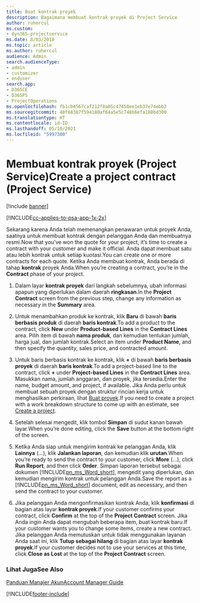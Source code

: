 ```yaml
---
title: Buat kontrak proyek
description: Bagaimana membuat kontrak proyek di Project Service
author: ruhercul
ms.custom:
- dyn365-projectservice
ms.date: 8/03/2018
ms.topic: article
ms.author: ruhercul
audience: Admin
search.audienceType:
- admin
- customizer
- enduser
search.app:
- D365CE
- D365PS
- ProjectOperations
ms.openlocfilehash: fb1cb4567caf212f8a05c47450ee1eb37e74ebb2
ms.sourcegitcommit: 40f68387f594180af64a5e5c748b6efa188bd300
ms.translationtype: HT
ms.contentlocale: id-ID
ms.lasthandoff: 05/10/2021
ms.locfileid: "5997380"
---
```

# <a name="create-a-project-contract-project-service"></a><span data-ttu-id="d5493-103">Membuat kontrak proyek (Project Service)</span><span class="sxs-lookup"><span data-stu-id="d5493-103">Create a project contract (Project Service)</span></span>

[!include [banner](../includes/psa-now-project-operations.md)]

[!INCLUDE[cc-applies-to-psa-app-1x-2x](../includes/cc-applies-to-psa-app-1x-2x.md)]

<span data-ttu-id="d5493-104">Sekarang karena Anda telah memenangkan penawaran untuk proyek Anda, saatnya untuk membuat kontrak dengan pelanggan Anda dan membuatnya resmi.</span><span class="sxs-lookup"><span data-stu-id="d5493-104">Now that you’ve won the quote for your project, it’s time to create a contract with your customer and make it official.</span></span> <span data-ttu-id="d5493-105">Anda dapat membuat satu atau lebih kontrak untuk setiap kuotasi.</span><span class="sxs-lookup"><span data-stu-id="d5493-105">You can create one or more contracts for each quote.</span></span> <span data-ttu-id="d5493-106">Ketika Anda membuat kontrak, Anda berada di tahap **kontrak** proyek Anda.</span><span class="sxs-lookup"><span data-stu-id="d5493-106">When you’re creating a contract, you’re in the **Contract** phase of your project.</span></span>  
  
1. <span data-ttu-id="d5493-107">Dalam layar **kontrak proyek** dari langkah sebelumnya, ubah informasi apapun yang diperlukan dalam daerah **ringkasan**.</span><span class="sxs-lookup"><span data-stu-id="d5493-107">In the **Project Contract** screen from the previous step, change any information as necessary in the **Summary** area.</span></span>  
  
2. <span data-ttu-id="d5493-108">Untuk menambahkan produk ke kontrak, klik **Baru** di bawah **baris berbasis produk** di daerah **baris kontrak**.</span><span class="sxs-lookup"><span data-stu-id="d5493-108">To add a product to the contract, click **New** under **Product-based Lines** in the **Contract Lines** area.</span></span> <span data-ttu-id="d5493-109">Pilih item di bawah **nama produk**, dan kemudian tentukan jumlah, harga jual, dan jumlah kontrak.</span><span class="sxs-lookup"><span data-stu-id="d5493-109">Select an item under **Product Name**, and then specify the quantity, sales price, and contracted amount.</span></span>  
  
3. <span data-ttu-id="d5493-110">Untuk baris berbasis kontrak ke kontrak, klik **+** di bawah **baris berbasis proyek** di daerah **baris kontrak**.</span><span class="sxs-lookup"><span data-stu-id="d5493-110">To add a project-based line to the contract, click **+** under **Project-based Lines** in the **Contract Lines** area.</span></span> <span data-ttu-id="d5493-111">Masukkan nama, jumlah anggaran, dan proyek, jika tersedia.</span><span class="sxs-lookup"><span data-stu-id="d5493-111">Enter the name, budget amount, and project, if available.</span></span> <span data-ttu-id="d5493-112">Jika Anda perlu untuk membuat sebuah proyek dengan struktur rincian kerja untuk menghasilkan perkiraan, lihat [Buat proyek](../psa/create-project.md).</span><span class="sxs-lookup"><span data-stu-id="d5493-112">If you need to create a project with a work breakdown structure to come up with an estimate, see [Create a project](../psa/create-project.md).</span></span>  
  
4. <span data-ttu-id="d5493-113">Setelah selesai mengedit, klik tombol **Simpan** di sudut kanan bawah layar.</span><span class="sxs-lookup"><span data-stu-id="d5493-113">When you’re done editing, click the **Save** button at the bottom right of the screen.</span></span>  
  
5. <span data-ttu-id="d5493-114">Ketika Anda siap untuk mengirim kontrak ke pelanggan Anda, klik **Lainnya** (...), klik **Jalankan laporan**, dan kemudian klik **urutan**.</span><span class="sxs-lookup"><span data-stu-id="d5493-114">When you’re ready to send the contract to your customer, click **More** (…), click **Run Report**, and then click **Order**.</span></span> <span data-ttu-id="d5493-115">Simpan laporan tersebut sebagai dokumen [!INCLUDE[pn_ms_Word_short](../includes/pn-ms-word-short.md)], mengedit yang diperlukan, dan kemudian mengirim kontrak untuk pelanggan Anda.</span><span class="sxs-lookup"><span data-stu-id="d5493-115">Save the report as a [!INCLUDE[pn_ms_Word_short](../includes/pn-ms-word-short.md)] document, edit as necessary, and then send the contract to your customer.</span></span>  
  
6. <span data-ttu-id="d5493-116">Jika pelanggan Anda mengonfirmasikan kontrak Anda, klik **konfirmasi** di bagian atas layar **kontrak proyek**.</span><span class="sxs-lookup"><span data-stu-id="d5493-116">If your customer confirms your contract, click **Confirm** at the top of the **Project Contract** screen.</span></span> <span data-ttu-id="d5493-117">Jika Anda ingin Anda dapat mengubah beberapa item, buat kontrak baru.</span><span class="sxs-lookup"><span data-stu-id="d5493-117">If your customer wants you to change some items, create a new contract.</span></span> <span data-ttu-id="d5493-118">Jika pelanggan Anda memutuskan untuk tidak menggunakan layanan Anda saat ini, klik **Tutup sebagai hilang** di bagian atas layar **kontrak proyek**.</span><span class="sxs-lookup"><span data-stu-id="d5493-118">If your customer decides not to use your services at this time, click **Close as Lost** at the top of the **Project Contract** screen.</span></span>  
  
### <a name="see-also"></a><span data-ttu-id="d5493-119">Lihat Juga</span><span class="sxs-lookup"><span data-stu-id="d5493-119">See Also</span></span>  
 [<span data-ttu-id="d5493-120">Panduan Manajer Akun</span><span class="sxs-lookup"><span data-stu-id="d5493-120">Account Manager Guide</span></span>](../psa/account-manager-guide.md)


[!INCLUDE[footer-include](../includes/footer-banner.md)]